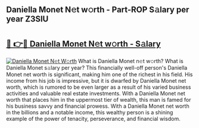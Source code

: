 ## Daniella Monet N𝚎t w𝚘rth - Part-ROP S𝚊lary per year Z3SIU

# <h2><a href="http://gc0j0m.nevu.top/?p=Daniella+Monet">🔗 👉🔴 Daniella Monet N𝚎t w𝚘rth - S𝚊lary</a></h2>

[![Daniella Monet N𝚎t W𝚘rth](https://i.imgur.com/Oavwk0R.jpeg)](http://gc0j0m.nevu.top/?p=Daniella+Monet)
What is Daniella Monet n𝚎t w𝚘rth? What is Daniella Monet s𝚊lary per year?
This financially well-off person's Daniella Monet net worth is significant, making him one of the richest in his field. His income from his job is impressive, but it is dwarfed by Daniella Monet net worth, which is rumored to be even larger as a result of his varied business activities and valuable real estate investments. With a Daniella Monet net worth that places him in the uppermost tier of wealth, this man is famed for his business savvy and financial prowess. With a Daniella Monet net worth in the billions and a notable income, this wealthy person is a shining example of the power of tenacity, perseverance, and financial wisdom.
